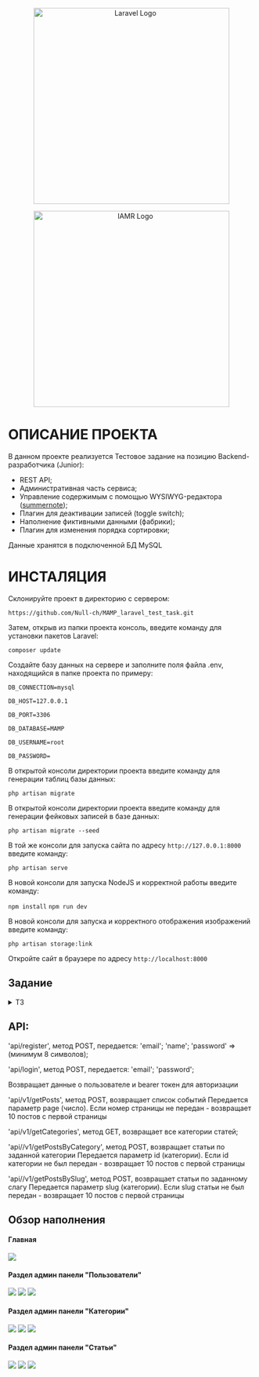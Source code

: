 <p align="center"><a href="https://laravel.com" target="_blank"><img src="https://raw.githubusercontent.com/laravel/art/master/logo-lockup/5%20SVG/2%20CMYK/1%20Full%20Color/laravel-logolockup-cmyk-red.svg" width="400" alt="Laravel Logo"></a></p>
<p align="center"><a href="https://inamr.ru/" target="_blank"><img src="https://github.com/Null-ch/MAMP_laravel_test_task/assets/65172872/7db8465e-37cc-48b7-9e0b-3884cc7aeec7" width="400" alt="IAMR Logo"></a></p>


# ОПИСАНИЕ ПРОЕКТА

В данном проекте реализуется Тестовое задание на позицию Backend-разработчика (Junior):
- REST API;
- Административная часть сервиса;
- Управление содержимым с помощью WYSIWYG-редактора (<a href="https://summernote.org/" target="_blank">summernote</a>);
- Плагин для деактивации записей (toggle switch);
- Наполнение фиктивными данными (фабрики);
- Плагин для изменения порядка сортировки;

Данные хранятся в подключенной БД MySQL

# ИНСТАЛЯЦИЯ

Склонируйте проект в директорию с сервером:

`https://github.com/Null-ch/MAMP_laravel_test_task.git`

Затем, открыв из папки проекта консоль, введите команду для установки пакетов Laravel:

`composer update`

Создайте базу данных на сервере и заполните поля файла .env, находящийся в папке проекта по примеру:

`DB_CONNECTION=mysql`

`DB_HOST=127.0.0.1`

`DB_PORT=3306`

`DB_DATABASE=MAMP`

`DB_USERNAME=root`

`DB_PASSWORD=`

В открытой консоли директории проекта введите команду для генерации таблиц базы данных:

`php artisan migrate`

В открытой консоли директории проекта введите команду для генерации фейковых записей в базе данных:

`php artisan migrate --seed`

В той же консоли для запуска сайта по адресу `http://127.0.0.1:8000` введите команду:

`php artisan serve`

В новой консоли для запуска NodeJS и корректной работы введите команду:

`npm install`
`npm run dev`

В новой консоли для запуска и корректного отображения изображений введите команду:

`php artisan storage:link`

Откройте сайт в браузере по адресу  `http://localhost:8000`
## Задание
<details>
<summary> ТЗ </summary>
<img src="https://github.com/Null-ch/MAMP_laravel_test_task/assets/65172872/92845b63-b54d-4224-aca7-1c1bc8d9a5cf">
</details> 

## API:

'api/register', метод POST, передается:
'email';
'name';
'password' => (минимум 8 символов);

'api/login', метод POST, передается:
'email';
'password';

Возвращает данные о пользователе и bearer токен для авторизации


'api/v1/getPosts', метод POST, возвращает список событий
Передается параметр page (число). Если номер страницы не передан - возвращает 10 постов с первой страницы

'api/v1/getCategories', метод GET, возвращает все категории статей;


'api//v1/getPostsByCategory', метод POST, возвращает статьи по заданной категории
Передается параметр id (категории). Если id категории не был передан - возвращает 10 постов с первой страницы


'api//v1/getPostsBySlug', метод POST, возвращает статьи по заданному слагу
Передается параметр slug (категории). Если slug статьи не был передан - возвращает 10 постов с первой страницы

## Обзор наполнения

<summary> <h4> Главная </h4> </summary>
<img src="https://github.com/Null-ch/MAMP_laravel_test_task/assets/65172872/e851658d-e2cd-47a9-87d1-e87b3ba35371">

<summary> <h4> Раздел админ панели "Пользователи" </h4> </summary>

<img src="https://github.com/Null-ch/MAMP_laravel_test_task/assets/65172872/39e418e7-4e8a-4492-95ac-c2e5234cbc29">
<img src="https://github.com/Null-ch/MAMP_laravel_test_task/assets/65172872/763c77a9-b21e-4f52-b3f9-262a28258a89">
<img src="https://github.com/Null-ch/MAMP_laravel_test_task/assets/65172872/15ec51f5-c11b-48d8-b027-eb06e569981f">

<summary> <h4> Раздел админ панели "Категории" </h4> </summary>

<img src="https://github.com/Null-ch/MAMP_laravel_test_task/assets/65172872/17f26b32-35a5-4a1b-8384-e42719f41eff">
<img src="https://github.com/Null-ch/MAMP_laravel_test_task/assets/65172872/c4ffe2be-3fdc-4d6d-a98b-97ce9c37ebda">
<img src="https://github.com/Null-ch/MAMP_laravel_test_task/assets/65172872/08be09db-11f1-47cd-8699-1061f4afbb24">

<summary> <h4> Раздел админ панели "Статьи" </h4> </summary>

<img src="https://github.com/Null-ch/MAMP_laravel_test_task/assets/65172872/9b4c69d1-94ae-4a7b-9a41-c5b234049167">
<img src="https://github.com/Null-ch/MAMP_laravel_test_task/assets/65172872/62be18db-af9a-4591-9de9-fd47d0430288">
<img src="https://github.com/Null-ch/MAMP_laravel_test_task/assets/65172872/a31cb356-0ffd-47eb-9659-8f8a81e4b389">

